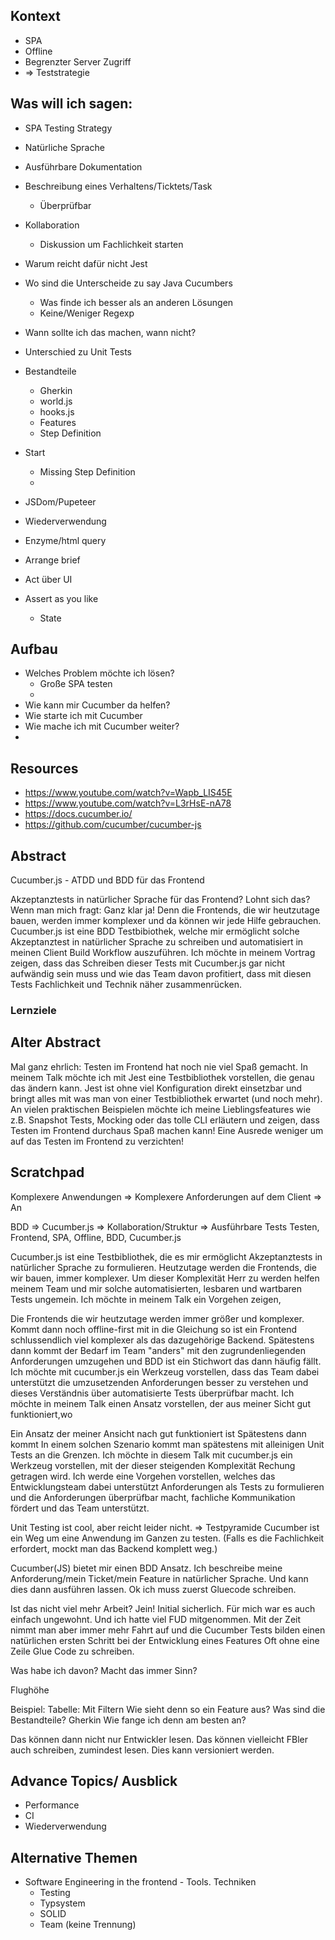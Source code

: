 ## Kontext
 - SPA
 - Offline
 - Begrenzter Server Zugriff
 - => Teststrategie

## Was will ich sagen:
- SPA Testing Strategy
- Natürliche Sprache
- Ausführbare Dokumentation
- Beschreibung eines Verhaltens/Ticktets/Task
  - Überprüfbar
- Kollaboration
  - Diskussion um Fachlichkeit starten
- Warum reicht dafür nicht Jest
- Wo sind die Unterscheide zu say Java Cucumbers
  - Was finde ich besser als an anderen Lösungen
  - Keine/Weniger Regexp
- Wann sollte ich das machen, wann nicht?
- Unterschied zu Unit Tests

- Bestandteile
  - Gherkin
  - world.js
  - hooks.js
  - Features
  - Step Definition
- Start
  - Missing Step Definition
  - 
- JSDom/Pupeteer
- Wiederverwendung
- Enzyme/html query

- Arrange brief
- Act über UI
- Assert as you like
  - State


## Aufbau
- Welches Problem möchte ich lösen?
  - Große SPA testen
  - 
- Wie kann mir Cucumber da helfen?
- Wie starte ich mit Cucumber
- Wie mache ich mit Cucumber weiter?
- 
## Resources
- https://www.youtube.com/watch?v=Wapb_LIS45E
- https://www.youtube.com/watch?v=L3rHsE-nA78
- https://docs.cucumber.io/
- https://github.com/cucumber/cucumber-js

## Abstract

Cucumber.js - ATDD und BDD für das Frontend

Akzeptanztests in natürlicher Sprache für das Frontend? Lohnt sich das? 
Wenn man mich fragt: Ganz klar ja! Denn die Frontends, die wir heutzutage bauen, werden immer komplexer und da können wir jede Hilfe gebrauchen.
Cucumber.js ist eine BDD Testbibiothek, welche mir ermöglicht solche Akzeptanztest in natürlicher Sprache zu schreiben und automatisiert in meinen Client Build Workflow auszuführen.
Ich möchte in meinem Vortrag zeigen, dass das Schreiben dieser Tests mit Cucumber.js gar nicht aufwändig sein muss und wie das Team davon profitiert, dass mit diesen Tests Fachlichkeit und Technik näher zusammenrücken.

### Lernziele

## Alter Abstract

Mal ganz ehrlich: Testen im Frontend hat noch nie viel Spaß gemacht. In meinem Talk möchte ich mit Jest eine Testbibliothek vorstellen, die genau das ändern kann. Jest ist ohne viel Konfiguration direkt einsetzbar und bringt alles mit was man von einer Testbibliothek erwartet (und noch mehr). An vielen praktischen Beispielen möchte ich meine Lieblingsfeatures wie z.B. Snapshot Tests, Mocking oder das tolle CLI erläutern und zeigen, dass Testen im Frontend durchaus Spaß machen kann! Eine Ausrede weniger um auf das Testen im Frontend zu verzichten!

## Scratchpad


Komplexere Anwendungen => Komplexere Anforderungen auf dem Client => An

BDD => Cucumber.js => Kollaboration/Struktur => Ausführbare Tests
Testen, Frontend, SPA, Offline, BDD, Cucumber.js


Cucumber.js ist eine Testbibliothek, die es mir ermöglicht Akzeptanztests in natürlicher Sprache zu formulieren.
Heutzutage werden die Frontends, die wir bauen, immer komplexer. Um dieser Komplexität Herr zu werden helfen meinem Team und mir solche automatisierten, lesbaren und wartbaren Tests ungemein.
Ich möchte in meinem Talk ein Vorgehen zeigen, 

Die Frontends die wir heutzutage werden immer größer und komplexer.  Kommt dann noch offline-first mit in die Gleichung so ist ein Frontend schlussendlich viel komplexer als das dazugehörige Backend. 
Spätestens dann kommt der Bedarf im Team "anders" mit den zugrundenliegenden Anforderungen umzugehen und BDD ist ein Stichwort das dann häufig fällt.
Ich möchte mit cucumber.js ein Werkzeug vorstellen, dass das Team dabei unterstützt die umzusetzenden Anforderungen besser zu verstehen und dieses Verständnis über automatisierte Tests überprüfbar macht.
Ich möchte in meinem Talk einen Ansatz vorstellen, der aus meiner Sicht gut funktioniert,wo

Ein Ansatz der meiner Ansicht nach gut funktioniert ist
Spätestens dann kommt 
In einem solchen Szenario kommt man spätestens mit alleinigen Unit Tests an die Grenzen.
Ich möchte in diesem Talk mit cucumber.js ein Werkzeug vorstellen, mit der dieser steigenden Komplexität Rechung getragen wird.
Ich werde eine Vorgehen vorstellen, welches das Entwicklungsteam dabei unterstützt Anforderungen als Tests zu formulieren und die Anforderungen überprüfbar macht, fachliche Kommunikation fördert und das Team unterstützt.

Unit Testing ist cool, aber reicht leider nicht. => Testpyramide
Cucumber ist ein Weg um eine Anwendung im Ganzen zu testen.
(Falls es die Fachlichkeit erfordert, mockt man das Backend komplett weg.)

Cucumber(JS) bietet mir einen BDD Ansatz.
Ich beschreibe meine Anforderung/mein Ticket/mein Feature in natürlicher Sprache.
Und kann dies dann ausführen lassen.
Ok ich muss zuerst Gluecode schreiben.

Ist das nicht viel mehr Arbeit?
Jein! Initial sicherlich. Für mich war es auch einfach ungewohnt. Und ich hatte viel FUD mitgenommen.
Mit der Zeit nimmt man aber immer mehr Fahrt auf und die Cucumber Tests bilden einen natürlichen ersten Schritt bei der Entwicklung eines Features
Oft ohne eine Zeile Glue Code zu schreiben.

Was habe ich davon?
Macht das immer Sinn?

Flughöhe

Beispiel: Tabelle: Mit Filtern
Wie sieht denn so ein Feature aus?
Was sind die Bestandteile? Gherkin
Wie fange ich denn am besten an?

Das können dann nicht nur Entwickler lesen.
Das können vielleicht FBler auch schreiben, zumindest lesen.
Dies kann versioniert werden.


## Advance Topics/ Ausblick
- Performance
- CI
- Wiederverwendung


## Alternative Themen
 - Software Engineering in the frontend - Tools. Techniken 
   - Testing
   - Typsystem
   - SOLID
   - Team (keine Trennung)